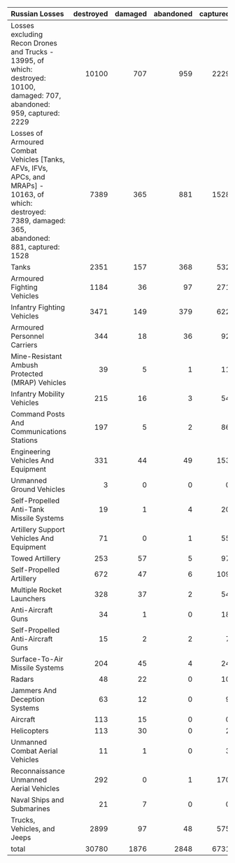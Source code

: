 | Russian Losses                                                                                                                                           |   destroyed |   damaged |   abandoned |   captured |   total |
|:---------------------------------------------------------------------------------------------------------------------------------------------------------|------------:|----------:|------------:|-----------:|--------:|
| Losses excluding Recon Drones and Trucks - 13995, of which: destroyed: 10100, damaged: 707, abandoned: 959, captured: 2229                               |       10100 |       707 |         959 |       2229 |   13995 |
| Losses of Armoured Combat Vehicles [Tanks, AFVs, IFVs, APCs, and MRAPs] - 10163, of which: destroyed: 7389, damaged: 365, abandoned: 881, captured: 1528 |        7389 |       365 |         881 |       1528 |   10163 |
| Tanks                                                                                                                                                    |        2351 |       157 |         368 |        532 |    3408 |
| Armoured Fighting Vehicles                                                                                                                               |        1184 |        36 |          97 |        271 |    1588 |
| Infantry Fighting Vehicles                                                                                                                               |        3471 |       149 |         379 |        622 |    4621 |
| Armoured Personnel Carriers                                                                                                                              |         344 |        18 |          36 |         92 |     490 |
| Mine-Resistant Ambush Protected  (MRAP) Vehicles                                                                                                         |          39 |         5 |           1 |         11 |      56 |
| Infantry Mobility Vehicles                                                                                                                               |         215 |        16 |           3 |         54 |     288 |
| Command Posts And Communications Stations                                                                                                                |         197 |         5 |           2 |         86 |     290 |
| Engineering Vehicles And Equipment                                                                                                                       |         331 |        44 |          49 |        153 |     577 |
| Unmanned Ground Vehicles                                                                                                                                 |           3 |         0 |           0 |          0 |       3 |
| Self-Propelled Anti-Tank Missile Systems                                                                                                                 |          19 |         1 |           4 |         20 |      44 |
| Artillery Support Vehicles And Equipment                                                                                                                 |          71 |         0 |           1 |         55 |     127 |
| Towed Artillery                                                                                                                                          |         253 |        57 |           5 |         97 |     412 |
| Self-Propelled Artillery                                                                                                                                 |         672 |        47 |           6 |        109 |     834 |
| Multiple Rocket Launchers                                                                                                                                |         328 |        37 |           2 |         54 |     421 |
| Anti-Aircraft Guns                                                                                                                                       |          34 |         1 |           0 |         18 |      53 |
| Self-Propelled Anti-Aircraft Guns                                                                                                                        |          15 |         2 |           2 |          7 |      26 |
| Surface-To-Air Missile Systems                                                                                                                           |         204 |        45 |           4 |         24 |     277 |
| Radars                                                                                                                                                   |          48 |        22 |           0 |         10 |      80 |
| Jammers And Deception Systems                                                                                                                            |          63 |        12 |           0 |          9 |      84 |
| Aircraft                                                                                                                                                 |         113 |        15 |           0 |          0 |     128 |
| Helicopters                                                                                                                                              |         113 |        30 |           0 |          2 |     145 |
| Unmanned Combat Aerial Vehicles                                                                                                                          |          11 |         1 |           0 |          3 |      15 |
| Reconnaissance Unmanned Aerial Vehicles                                                                                                                  |         292 |         0 |           1 |        170 |     463 |
| Naval Ships and Submarines                                                                                                                               |          21 |         7 |           0 |          0 |      28 |
| Trucks, Vehicles, and Jeeps                                                                                                                              |        2899 |        97 |          48 |        575 |    3619 |
| total                                                                                                                                                    |       30780 |      1876 |        2848 |       6731 |   42235 |
